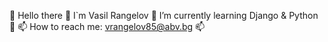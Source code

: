 👋 Hello there 👋 I`m Vasil Rangelov </bg>
🌱 I’m currently learning Django & Python 🌱 </bg>
📫 How to reach me: vrangelov85@abv.bg 📫 </bg>
<!--
**vasskess/vasskess** is a ✨ _special_ ✨ repository because its `README.md` (this file) appears on your GitHub profile.

Here are some ideas to get you started:

- 🔭 I’m currently working on ...
- 🌱 I’m currently learning ...
- 👯 I’m looking to collaborate on ...
- 🤔 I’m looking for help with ...
- 💬 Ask me about ...
- 📫 How to reach me: ...
- 😄 Pronouns: ...
- ⚡ Fun fact: ...
-->
